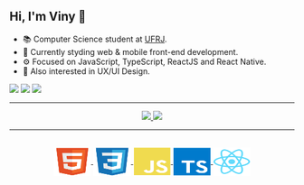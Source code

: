 ## Hi, I'm Viny 👋

- 📚 Computer Science student at <a href="https://ufrj.br/" target="blank">UFRJ</a>. 
- 🚀 Currently styding web & mobile front-end development. 
- ⚙️ Focused on JavaScript, TypeScript, ReactJS and React Native. 
- 🎨 Also interested in UX/UI Design.

<a href="https://www.linkedin.com/in/vin%C3%ADcius-lima-532302239/" target="blank"><img src="https://img.shields.io/badge/-LinkedIn-%230077B5?style=for-the-badge&logo=linkedin&logoColor=white"></a>
<a href="mailto:villylss@gmail.com" target="blank"><img src="https://img.shields.io/badge/Gmail-D14836?style=for-the-badge&logo=gmail&logoColor=white"></a> 
<a href="https://github.com/vlimass"><img src="https://img.shields.io/badge/GitHub-100000?style=for-the-badge&logo=github&logoColor=white"></a>

<hr>

<div align="center">
  <a href="https://github.com/vlimass">
  <img height="220em" src="https://github-readme-stats.vercel.app/api?username=vlimass&show_icons=true&theme=calm&include_all_commits=true&count_private=true"/>
  <img height="220em" src="https://github-readme-stats.vercel.app/api/top-langs/?username=vlimass&layout=compact&langs_count=7&theme=calm"/>
</div>
  
<hr>

<div align="center"><br>
  <img align="center" alt="HTML icon" height="50" width="66.6" src="https://raw.githubusercontent.com/devicons/devicon/master/icons/html5/html5-original.svg">
  <img align="center" alt="CSS icon" height="50" width="66.6" src="https://raw.githubusercontent.com/devicons/devicon/master/icons/css3/css3-original.svg">
  <img align="center" alt="Js icon" height="50" width="66.6" src="https://raw.githubusercontent.com/devicons/devicon/master/icons/javascript/javascript-plain.svg">
  <img align="center" alt="Ts icon" height="50" width="66.6" src="https://raw.githubusercontent.com/devicons/devicon/master/icons/typescript/typescript-plain.svg">
  <img align="center" alt="React icon" height="50" width="66.6" src="https://raw.githubusercontent.com/devicons/devicon/master/icons/react/react-original.svg">
</div>
